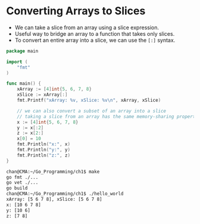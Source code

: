 # Converting Arrays to Slices

- We can take a slice from an array using a slice expression.
- Useful way to bridge an array to a function that takes only slices.
- To convert an entire array into a slice, we can use the `[:]` syntax.

```go
package main

import (
	"fmt"
)

func main() {
	xArray := [4]int{5, 6, 7, 8}
	xSlice := xArray[:]
	fmt.Printf("xArray: %v, xSlice: %v\n", xArray, xSlice)

	// we can also convert a subset of an array into a slice
	// taking a slice from an array has the same memory-sharing properties as taking a slice from a slice
	x := [4]int{5, 6, 7, 8}
	y := x[:2]
	z := x[2:]
	x[0] = 10
	fmt.Println("x:", x)
	fmt.Println("y:", y)
	fmt.Println("z:", z)
}
```

```sh
chan@CMA:~/Go_Programming/ch1$ make
go fmt ./...
go vet ./...
go build 
chan@CMA:~/Go_Programming/ch1$ ./hello_world
xArray: [5 6 7 8], xSlice: [5 6 7 8]
x: [10 6 7 8]
y: [10 6]
z: [7 8]
```

